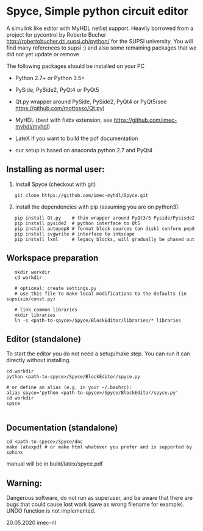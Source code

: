 Spyce, Simple python circuit editor
=============
A simulink like editor with MyHDL netlist support. Heavily borrowed from a project for pycontrol by Roberto Bucher
http://robertobucher.dti.supsi.ch/python/ for the SUPSI university. You will find many references to supsi :) and also
some remaining packages that we did not yet update or remove

The following packages should be installed on your PC

* Python 2.7+ or Python 3.5+
* PySide, PySide2, PyQt4 or PyQt5
* Qt.py wrapper around PySide, PySide2, PyQt4 or PyQt5(see https://github.com/mottosso/Qt.py)
* MyHDL (best with fixbv extension, see https://github.com/imec-myhdl/myhdl)
* LateX if you want to build the pdf documentation

* our setup is based on anaconda python 2.7 and PyQt4 


Installing as normal user:
--------------------------
1) Install Spyce (checkout with git)
```
   git clone https://github.com/imec-myhdl/Spyce.git
```
2) install the  dependencies with pip (assuming you are on python3):
```
   pip install Qt.py    # thin wrapper around PyQt3/5 Pyside/Pysisde2
   pip install pyside2  # python interface to Qt5
   pip install autopep8 # format block sources (on disk) conform pep8
   pip install svgwrite # interface to inkscape
   pip install lxml     # legacy blocks, will gradually be phased out

```

Workspace preparation
---------------------
```
   mkdir workdir
   cd workdir
   
   # optional: create settings.py
   # use this file to make local modifications to the defaults (in supsisim/const.py)
   
   # link common libraries
   mkdir libraries
   ln -s <path-to-spyce>/Spyce/BlockEditor/libraries/* libraries
```

Editor (standalone)
-------------------
To start the editor you do not need a setup/make step. You can run it can directly without installing.
```
cd workdir
python <path-to-spyce>/Spyce/BlockEditor/spyce.py

# or define an alias (e.g. in your ~/.bashrc):
alias spyce='python <path-to-spyce>/Spyce/BlockEditor/spyce.py'
cd workdir
spyce


```
Documentation (standalone)
--------------------------
```
cd <path-to-spyce>/Spyce/doc
make latexpdf # or make html whatever you prefer and is supported by sphinx
```
manual will be in build/latex/spyce.pdf

Warning:
--------
Dangerous software, do not run as superuser, and be aware that there are bugs that could cause lost work (save as wrong filename for example). UNDO function is not implemented.

20.05.2020 imec-nl
